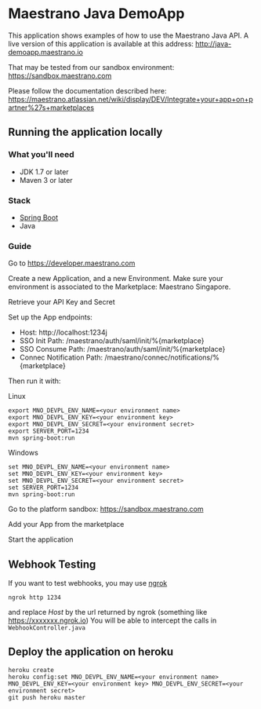 # Maestrano Java DemoApp

This application shows examples of how to use the Maestrano Java API. A live version of this application is available at this address: http://java-demoapp.maestrano.io 

That may be tested from our sandbox environment: https://sandbox.maestrano.com

Please follow the documentation described here: https://maestrano.atlassian.net/wiki/display/DEV/Integrate+your+app+on+partner%27s+marketplaces

## Running the application locally

### What you'll need
- JDK 1.7 or later
- Maven 3 or later

### Stack
- [Spring Boot](https://projects.spring.io/spring-boot)
- Java

### Guide

Go to https://developer.maestrano.com

Create a new Application, and a new Environment. Make sure your environment is associated to the Marketplace: Maestrano Singapore.

Retrieve your API Key and Secret

Set up the App endpoints:
- Host: http://localhost:1234j
- SSO Init Path: /maestrano/auth/saml/init/%{marketplace}
- SSO Consume Path: /maestrano/auth/saml/init/%{marketplace}
- Connec Notification Path: /maestrano/connec/notifications/%{marketplace}

Then run it with:

Linux
```
export MNO_DEVPL_ENV_NAME=<your environment name>
export MNO_DEVPL_ENV_KEY=<your environment key>
export MNO_DEVPL_ENV_SECRET=<your environment secret>
export SERVER_PORT=1234 
mvn spring-boot:run
```

Windows
```
set MNO_DEVPL_ENV_NAME=<your environment name>
set MNO_DEVPL_ENV_KEY=<your environment key>
set MNO_DEVPL_ENV_SECRET=<your environment secret>
set SERVER_PORT=1234
mvn spring-boot:run
```

Go to the platform sandbox:
https://sandbox.maestrano.com

Add your App from the marketplace

Start the application

## Webhook Testing

If you want to test webhooks, you may use [ngrok](https://ngrok.com)
```
ngrok http 1234
```
and replace *Host* by the url returned by ngrok (something like https://xxxxxxx.ngrok.io)
You will be able to intercept the calls in `WebhookController.java`


## Deploy the application on heroku
```
heroku create
heroku config:set MNO_DEVPL_ENV_NAME=<your environment name> MNO_DEVPL_ENV_KEY=<your environment key> MNO_DEVPL_ENV_SECRET=<your environment secret>
git push heroku master

```
